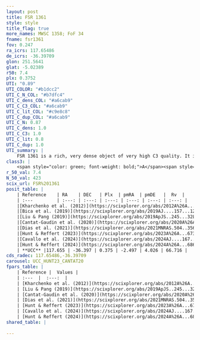 ```yaml
---
layout: post
title: FSR 1361
style: style
title_flag: true
more_names: MWSC 1358; FoF 34
fname: fsr1361
fov: 0.247
ra_icrs: 117.65486
de_icrs: -36.39709
glon: 251.5641
glat: -5.02389
r50: 7.4
plx: 0.3752
UTI: "0.89"
UTI_COLOR: "#b1dcc2"
UTI_C_N_COL: "#b7dfc4"
UTI_C_dens_COL: "#a6cab9"
UTI_C_C3_COL: "#a6cab9"
UTI_C_lit_COL: "#c9e8c8"
UTI_C_dup_COL: "#a6cab9"
UTI_C_N: 0.87
UTI_C_dens: 1.0
UTI_C_C3: 1.0
UTI_C_lit: 0.8
UTI_C_dup: 1.0
UTI_summary: |
    FSR 1361 is a rich, very dense object of very high C3 quality. It is well-studied in the literature.
class3: |
    <span style="color: green; font-weight: bold;">A</span><span style="color: green; font-weight: bold;">A</span>
r_50_val: 7.4
N_50_val: 423
scix_url: FSR%201361
posit_table: |
    | Reference    | RA    | DEC   | Plx  | pmRA  | pmDE   |  Rv  |
    | :---         | :---: | :---: | :---: | :---: | :---: | :---: |
    |[Kharchenko et al. (2012)](https://scixplorer.org/abs/2012A%26A...543A.156K) | 117.668 | -36.39 | -- | -1.92 | 6.58 | -- |
    |[Bica et al. (2019)](https://scixplorer.org/abs/2019AJ....157...12B) | 117.686 | -36.385 | -- | -- | -- | -- |
    |[Liu & Pang (2019)](https://scixplorer.org/abs/2019ApJS..245...32L) | 117.656 | -36.392 | 0.357 | -2.513 | 3.935 | -- |
    |[Cantat-Gaudin et al. (2020)](https://scixplorer.org/abs/2020A%26A...640A...1C) | 117.656 | -36.401 | 0.359 | -2.531 | 4.006 | -- |
    |[Dias et al. (2021)](https://scixplorer.org/abs/2021MNRAS.504..356D) | 117.659 | -36.403 | 0.366 | -2.536 | 4.004 | 66.225 |
    |[Hunt & Reffert (2023)](https://scixplorer.org/abs/2023A%26A...673A.114H) | 117.657 | -36.397 | 0.371 | -2.496 | 4.024 | 66.972 |
    |[Cavallo et al. (2024)](https://scixplorer.org/abs/2024AJ....167...12C) | 117.66 | -36.403 | 0.377 | -- | -- | -- |
    |[Hunt & Reffert (2024)](https://scixplorer.org/abs/2024A%26A...686A..42H) | 117.657 | -36.397 | 0.371 | -2.496 | 4.024 | 66.972 |
    | **UCC** |117.655 | -36.397 | 0.375 | -2.497 | 4.026 | 66.716 | 
cds_radec: 117.65486,-36.39709
carousel: UCC_HUNT23_CANTAT20
fpars_table: |
    | Reference |  Values |
    | :---  |  :---:  |
    | [Kharchenko et al. (2012)](https://scixplorer.org/abs/2012A%26A...543A.156K) | `e_bv=0.791, distance=2234, log_age=8.49` |
    | [Liu & Pang (2019)](https://scixplorer.org/abs/2019ApJS..245...32L) | `Age=0.741, Z=-1.75` |
    | [Cantat-Gaudin et al. (2020)](https://scixplorer.org/abs/2020A%26A...640A...1C) | `AVNN=1.73, DMNN=12.17, AgeNN=8.46` |
    | [Dias et al. (2021)](https://scixplorer.org/abs/2021MNRAS.504..356D) | `Av=1.944, Dist=2075, logage=8.789, [Fe/H]=-0.052` |
    | [Hunt & Reffert (2023)](https://scixplorer.org/abs/2023A%26A...673A.114H) | `AV50=1.988, diffAV50=1.819, MOD50=11.941, logAge50=8.586` |
    | [Cavallo et al. (2024)](https://scixplorer.org/abs/2024AJ....167...12C) | `AV50=2.22, dMod50=11.92, logAge50=8.66, [Fe/H]50=0.18` |
    | [Hunt & Reffert (2024)](https://scixplorer.org/abs/2024A%26A...686A..42H) | `MassJ=2721.49` |
shared_table: |
    
---
```

